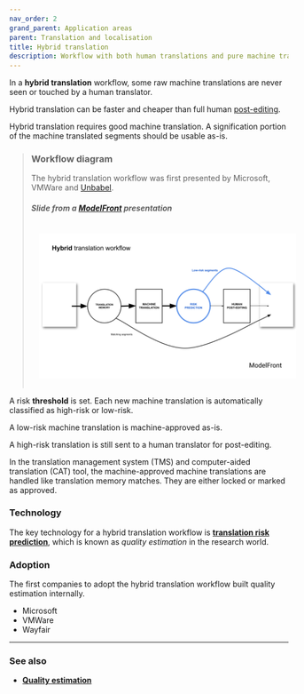 ```yaml
---
nav_order: 2
grand_parent: Application areas
parent: Translation and localisation
title: Hybrid translation
description: Workflow with both human translations and pure machine translations
---
```


In a **hybrid translation** workflow, some raw machine translations are never seen or touched by a human translator.

Hybrid translation can be faster and cheaper than full human [post-editing](post-editing.md).

Hybrid translation requires good machine translation.
A signification portion of the machine translated segments should be usable as-is.

> ### Workflow diagram
> The hybrid translation workflow was first presented by Microsoft, VMWare and [Unbabel](/../industry/companies.md#unbabel).
>
> ##### Slide from a [ModelFront](/../industry/companies.md#modelfront) presentation
> <img title='Hybrid translation workflow' src='/workflows/hybrid-translation-workflow.png' width='700' style='padding: 1em;' />

A risk **threshold** is set.
Each new machine translation is automatically classified as high-risk or low-risk.

A low-risk machine translation is machine-approved as-is.

A high-risk translation is still sent to a human translator for post-editing.

In the translation management system (TMS) and computer-aided translation (CAT) tool, the machine-approved machine translations are handled like translation memory matches.
They are either locked or marked as approved.

### Technology

The key technology for a hybrid translation workflow is [**translation risk prediction**](/../quality/quality-estimation.md), which is known as *quality estimation* in the research world.

### Adoption
The first companies to adopt the hybrid translation workflow built quality estimation internally.
- Microsoft
- VMWare
- Wayfair

---

### See also

- [**Quality estimation**](/../quality/quality-estimation.md)
